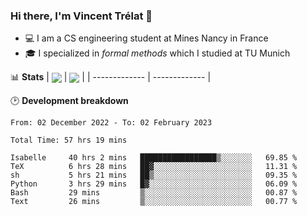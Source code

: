 ### Hi there, I'm Vincent Trélat 👋
 - 💻 I am a CS engineering student at Mines Nancy in France
 - 🎓 I specialized in *formal methods* which I studied at TU Munich

📊 **Stats**
| <img align="center" src="https://readme-stats.clckblog.space/api?username=VTrelat&show_icons=true&include_all_commits=true&theme=tokyonight&hide_border=true" /> | <img align="center" src="https://readme-stats.clckblog.space/api/top-langs/?username=VTrelat&layout=compact&theme=tokyonight&hide_border=true&exclude_repo=ElevatorSimulator" /> |
| ------------- | ------------- |

🕑 **Development breakdown**
<!--START_SECTION:waka-->

```text
From: 02 December 2022 - To: 02 February 2023

Total Time: 57 hrs 19 mins

Isabelle     40 hrs 2 mins   █████████████████▒░░░░░░░   69.85 %
TeX          6 hrs 28 mins   ██▓░░░░░░░░░░░░░░░░░░░░░░   11.31 %
sh           5 hrs 21 mins   ██▒░░░░░░░░░░░░░░░░░░░░░░   09.35 %
Python       3 hrs 29 mins   █▓░░░░░░░░░░░░░░░░░░░░░░░   06.09 %
Bash         29 mins         ▒░░░░░░░░░░░░░░░░░░░░░░░░   00.87 %
Text         26 mins         ▒░░░░░░░░░░░░░░░░░░░░░░░░   00.77 %
```

<!--END_SECTION:waka-->
